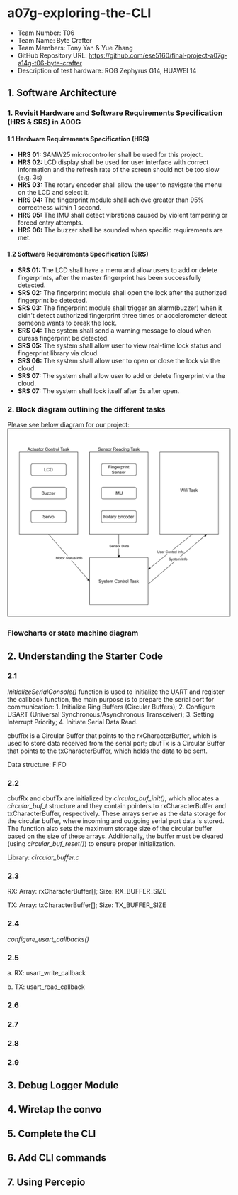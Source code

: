# a07g-exploring-the-CLI

* Team Number: T06
* Team Name: Byte Crafter
* Team Members: Tony Yan & Yue Zhang
* GitHub Repository URL: https://github.com/ese5160/final-project-a07g-a14g-t06-byte-crafter
* Description of test hardware: ROG Zephyrus G14, HUAWEI 14

## 1. Software Architecture

### 1. Revisit Hardware and Software Requirements Specification (HRS & SRS) in A00G

#### 1.1 Hardware Requirements Specification (HRS)

- **HRS 01:** SAMW25 microcontroller shall be used for this project.
- **HRS 02:** LCD display shall be used for user interface with correct information and the refresh rate of the screen should not be too slow (e.g. 3s)
- **HRS 03:** The rotary encoder shall allow the user to navigate the menu on the LCD and select it.
- **HRS 04:** The fingerprint module shall achieve greater than 95% correctness within 1 second.
- **HRS 05:** The IMU shall detect vibrations caused by violent tampering or forced entry attempts.
- **HRS 06:** The buzzer shall be sounded when specific requirements are met.

#### 1.2 Software Requirements Specification (SRS)

- **SRS 01:** The LCD shall have a menu and allow users to add or delete fingerprints, after the master fingerprint has been successfully detected.
- **SRS 02:** The fingerprint module shall open the lock after the authorized fingerprint be detected.
- **SRS 03:** The fingerprint module shall trigger an alarm(buzzer) when it didn't detect authorized fingerprint three times or accelerometer detect someone wants to break the lock.
- **SRS 04:** The system shall send a warning message to cloud when duress fingerprint be detected.
- **SRS 05:** The system shall allow user to view real-time lock status and fingerprint library via cloud.
- **SRS 06:** The system shall allow user to open or close the lock via the cloud.
- **SRS 07:** The system shall allow user to add or delete fingerprint via the cloud.
- **SRS 07:** The system shall lock itself after 5s after open.

### 2. Block diagram outlining the different tasks

Please see below diagram for our project:  
![block_diagram_outlining.png](images/block_diagram_outlining.png)

### Flowcharts or state machine diagram

## 2. Understanding the Starter Code
### 2.1
*InitializeSerialConsole()* function is used to initialize the UART and register the callback function, the main purpose is to prepare the serial port for communication: 1. Initialize Ring Buffers (Circular Buffers); 2. Configure USART (Universal Synchronous/Asynchronous Transceiver); 3. Setting Interrupt Priority; 4. Initiate Serial Data Read.

cbufRx is a Circular Buffer that points to the rxCharacterBuffer, which is used to store data received from the serial port;
cbufTx is a Circular Buffer that points to the txCharacterBuffer, which holds the data to be sent.

Data structure: FIFO

### 2.2

cbufRx and cbufTx are initialized by *circular_buf_init()*, which allocates a *circular_buf_t* structure and they contain pointers to rxCharacterBuffer and txCharacterBuffer, respectively. These arrays serve as the data storage for the circular buffer, where incoming and outgoing serial port data is stored. The function also sets the maximum storage size of the circular buffer based on the size of these arrays. Additionally, the buffer must be cleared (using *circular_buf_reset()*) to ensure proper initialization.

Library: *circular_buffer.c*

### 2.3

RX: 
Array: rxCharacterBuffer[];
Size: RX_BUFFER_SIZE

TX: 
Array: txCharacterBuffer[]; 
Size: TX_BUFFER_SIZE

### 2.4

*configure_usart_callbacks()*

### 2.5

a. RX: usart_write_callback

b. TX: usart_read_callback
### 2.6

### 2.7


### 2.8


### 2.9

## 3. Debug Logger Module

## 4. Wiretap the convo

## 5. Complete the CLI

## 6. Add CLI commands

## 7. Using Percepio
